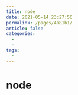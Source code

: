 ```yaml
---
title: node
date: 2021-05-14 23:27:56
permalink: /pages/4a81b1/
article: false
categories:
  - 
  - 
tags:
  - 
---
```

# node

